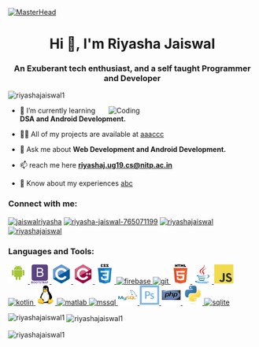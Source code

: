 [![MasterHead](https://cdn.kapwing.com/final_609653d8ada79200a73afa2d_528844.png)](https://RiyashaJaiswal1.github.io)

<h1 align="center">Hi 👋, I'm Riyasha Jaiswal</h1>
<h3 align="center">An Exuberant tech enthusiast, and a self taught Programmer and Developer</h3>


<p align="left"> <img src="https://komarev.com/ghpvc/?username=riyashajaiswal1&label=Profile%20views&color=0e75b6&style=flat" alt="riyashajaiswal1" /> </p>




<img align="right" alt="Coding" width="300" src="https://cdn.onlinewebfonts.com/svg/img_15450.png">







- 🌱 I’m currently learning **DSA and Android Development.**

- 👨‍💻 All of my projects are available at [aaaccc](aaaccc)

- 💬 Ask me about **Web Development and Android Development.**

- 📫  reach me here **riyashaj.ug19.cs@nitp.ac.in**

- 📄 Know about my experiences [abc](abc)

<h3 align="left">Connect with me:</h3>
<p align="left">
<a href="https://twitter.com/jaiswalriyasha" target="blank"><img align="center" src="https://www.bing.com/th?id=OIP._A5ztiwagvL42hjw2WwX6AHaGk&w=127&h=106&c=8&rs=1&qlt=90&dpr=1.25&pid=3.1&rm=2" alt="jaiswalriyasha" height="30" width="40" /></a>
<a href="https://linkedin.com/in/riyasha-jaiswal-765071199" target="blank"><img align="center" src="https://www.bing.com/th?id=OIP.KMSoR03A1bqwqTeh8M1QcgHaHa&w=204&h=204&c=8&rs=1&qlt=90&dpr=1.25&pid=3.1&rm=2" alt="riyasha-jaiswal-765071199" height="30" width="40" /></a>
<a href="https://fb.com/riyashajaiswal" target="blank"><img align="center" src="https://www.bing.com/th?id=OIP.T58MuaErsNTLwapN01PoowHaHa&w=99&h=96&c=8&rs=1&qlt=90&dpr=1.25&pid=3.1&rm=2" alt="riyashajaiswal" height="30" width="40" /></a>
<a href="https://instagram.com/riyashajaiswal" target="blank"><img align="center" src="https://www.bing.com/th?id=OIP.KfBTN7JqRMZKI-YcYEbn_AHaHa&w=102&h=106&c=8&rs=1&qlt=90&dpr=1.25&pid=3.1&rm=2" alt="riyashajaiswal" height="30" width="40" /></a>
</p>

<h3 align="left">Languages and Tools:</h3>
<p align="left"> <a href="https://developer.android.com" target="_blank"> <img src="https://raw.githubusercontent.com/devicons/devicon/master/icons/android/android-original-wordmark.svg" alt="android" width="40" height="40"/> </a> <a href="https://getbootstrap.com" target="_blank"> <img src="https://raw.githubusercontent.com/devicons/devicon/master/icons/bootstrap/bootstrap-plain-wordmark.svg" alt="bootstrap" width="40" height="40"/> </a> <a href="https://www.cprogramming.com/" target="_blank"> <img src="https://raw.githubusercontent.com/devicons/devicon/master/icons/c/c-original.svg" alt="c" width="40" height="40"/> </a> <a href="https://www.w3schools.com/cpp/" target="_blank"> <img src="https://raw.githubusercontent.com/devicons/devicon/master/icons/cplusplus/cplusplus-original.svg" alt="cplusplus" width="40" height="40"/> </a> <a href="https://www.w3schools.com/css/" target="_blank"> <img src="https://raw.githubusercontent.com/devicons/devicon/master/icons/css3/css3-original-wordmark.svg" alt="css3" width="40" height="40"/> </a> <a href="https://firebase.google.com/" target="_blank"> <img src="https://www.vectorlogo.zone/logos/firebase/firebase-icon.svg" alt="firebase" width="40" height="40"/> </a> <a href="https://git-scm.com/" target="_blank"> <img src="https://www.vectorlogo.zone/logos/git-scm/git-scm-icon.svg" alt="git" width="40" height="40"/> </a> <a href="https://www.w3.org/html/" target="_blank"> <img src="https://raw.githubusercontent.com/devicons/devicon/master/icons/html5/html5-original-wordmark.svg" alt="html5" width="40" height="40"/> </a> <a href="https://www.java.com" target="_blank"> <img src="https://raw.githubusercontent.com/devicons/devicon/master/icons/java/java-original.svg" alt="java" width="40" height="40"/> </a> <a href="https://developer.mozilla.org/en-US/docs/Web/JavaScript" target="_blank"> <img src="https://raw.githubusercontent.com/devicons/devicon/master/icons/javascript/javascript-original.svg" alt="javascript" width="40" height="40"/> </a> <a href="https://kotlinlang.org" target="_blank"> <img src="https://www.vectorlogo.zone/logos/kotlinlang/kotlinlang-icon.svg" alt="kotlin" width="40" height="40"/> </a> <a href="https://www.linux.org/" target="_blank"> <img src="https://raw.githubusercontent.com/devicons/devicon/master/icons/linux/linux-original.svg" alt="linux" width="40" height="40"/> </a> <a href="https://www.mathworks.com/" target="_blank"> <img src="https://raw.githubusercontent.com/simple-icons/simple-icons/master/icons/mathworks.svg" alt="matlab" width="40" height="40"/> </a> <a href="https://www.microsoft.com/en-us/sql-server" target="_blank"> <img src="https://cdn.worldvectorlogo.com/logos/microsoft-sql-server.svg" alt="mssql" width="40" height="40"/> </a> <a href="https://www.mysql.com/" target="_blank"> <img src="https://raw.githubusercontent.com/devicons/devicon/master/icons/mysql/mysql-original-wordmark.svg" alt="mysql" width="40" height="40"/> </a> <a href="https://www.photoshop.com/en" target="_blank"> <img src="https://raw.githubusercontent.com/devicons/devicon/master/icons/photoshop/photoshop-line.svg" alt="photoshop" width="40" height="40"/> </a> <a href="https://www.php.net" target="_blank"> <img src="https://raw.githubusercontent.com/devicons/devicon/master/icons/php/php-original.svg" alt="php" width="40" height="40"/> </a> <a href="https://www.python.org" target="_blank"> <img src="https://raw.githubusercontent.com/devicons/devicon/master/icons/python/python-original.svg" alt="python" width="40" height="40"/> </a> <a href="https://www.sqlite.org/" target="_blank"> <img src="https://www.vectorlogo.zone/logos/sqlite/sqlite-icon.svg" alt="sqlite" width="40" height="40"/> </a> </p>

<p><img align="left" src="https://github-readme-stats.vercel.app/api/top-langs?username=riyashajaiswal1&show_icons=true&locale=en&layout=compact" alt="riyashajaiswal1" /></p>

<p>&nbsp;<img align="center"  src="https://github-readme-stats.vercel.app/api?username=riyashajaiswal1&show_icons=true&locale=en" alt="riyashajaiswal1" /></p>

<p><img align="center" src="https://github-readme-streak-stats.herokuapp.com/?user=riyashajaiswal1&" alt="riyashajaiswal1" /></p>

